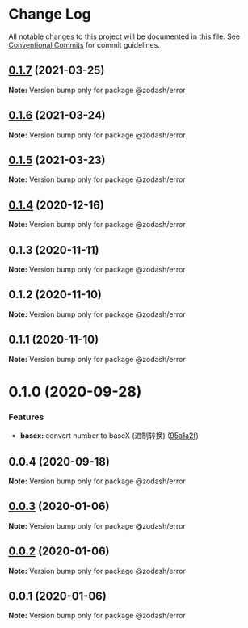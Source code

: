 # Change Log

All notable changes to this project will be documented in this file.
See [Conventional Commits](https://conventionalcommits.org) for commit guidelines.

## [0.1.7](https://github.com/zcorky/zodash/compare/@zodash/error@0.1.6...@zodash/error@0.1.7) (2021-03-25)

**Note:** Version bump only for package @zodash/error





## [0.1.6](https://github.com/zcorky/zodash/compare/@zodash/error@0.1.5...@zodash/error@0.1.6) (2021-03-24)

**Note:** Version bump only for package @zodash/error





## [0.1.5](https://github.com/zcorky/zodash/compare/@zodash/error@0.1.4...@zodash/error@0.1.5) (2021-03-23)

**Note:** Version bump only for package @zodash/error





## [0.1.4](https://github.com/zcorky/zodash/compare/@zodash/error@0.1.3...@zodash/error@0.1.4) (2020-12-16)

**Note:** Version bump only for package @zodash/error





## 0.1.3 (2020-11-11)

**Note:** Version bump only for package @zodash/error





## 0.1.2 (2020-11-10)

**Note:** Version bump only for package @zodash/error





## 0.1.1 (2020-11-10)

**Note:** Version bump only for package @zodash/error





# 0.1.0 (2020-09-28)


### Features

* **basex:** convert number to baseX (进制转换) ([95a1a2f](https://github.com/zcorky/zodash/commit/95a1a2f361d73de5caa3b8e297c1643e97e40983))





## 0.0.4 (2020-09-18)

**Note:** Version bump only for package @zodash/error





## [0.0.3](https://github.com/zcorky/zodash/compare/@zodash/error@0.0.2...@zodash/error@0.0.3) (2020-01-06)

**Note:** Version bump only for package @zodash/error





## [0.0.2](https://github.com/zcorky/zodash/compare/@zodash/error@0.0.1...@zodash/error@0.0.2) (2020-01-06)

**Note:** Version bump only for package @zodash/error





## 0.0.1 (2020-01-06)

**Note:** Version bump only for package @zodash/error
